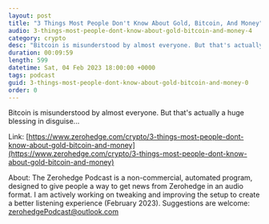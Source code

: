 ```yaml
---
layout: post
title: "3 Things Most People Don't Know About Gold, Bitcoin, And Money"
audio: 3-things-most-people-dont-know-about-gold-bitcoin-and-money-4
category: crypto
desc: "Bitcoin is misunderstood by almost everyone. But that's actually a huge blessing in disguise..."
duration: 00:09:59
length: 599
datetime: Sat, 04 Feb 2023 18:00:00 +0000
tags: podcast
guid: 3-things-most-people-dont-know-about-gold-bitcoin-and-money-0
order: 0
---
```

Bitcoin is misunderstood by almost everyone. But that's actually a huge blessing in disguise...

Link: [https://www.zerohedge.com/crypto/3-things-most-people-dont-know-about-gold-bitcoin-and-money](https://www.zerohedge.com/crypto/3-things-most-people-dont-know-about-gold-bitcoin-and-money)

About: The Zerohedge Podcast is a non-commercial, automated program, designed to give people a way to get news from Zerohedge in an audio format.  I am actively working on tweaking and improving the setup to create a better listening experience (February 2023).  Suggestions are welcome: [zerohedgePodcast@outlook.com](mailto:zerohedgePodcast@outlook.com)